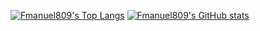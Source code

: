[![Fmanuel809's Top Langs](https://github-readme-stats.vercel.app/api/top-langs/?username=Fmanuel809&layout=donut&hide=css,html&langs_count=10)](https://github.com/anuraghazra/github-readme-stats)
[![Fmanuel809's GitHub stats](https://github-readme-stats.vercel.app/api?username=fmanuel809&show_icons=true&show=reviews,discussions_started,discussions_answered,prs_merged,prs_merged_percentage)](https://github.com/anuraghazra/github-readme-stats)
